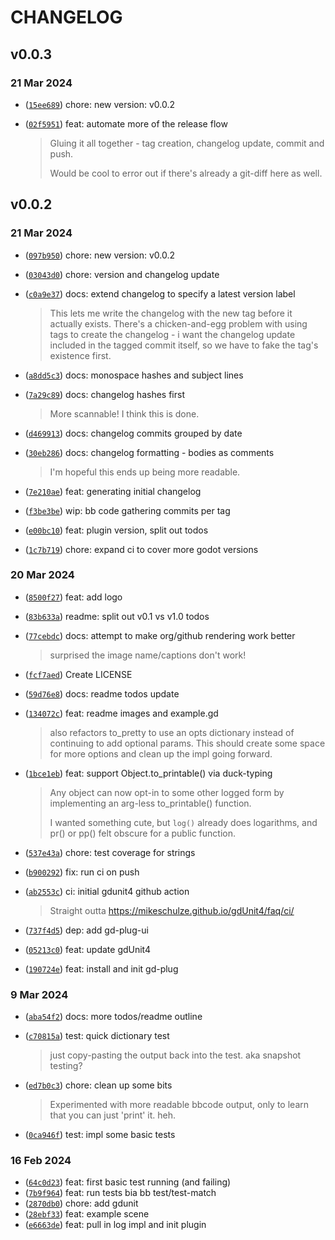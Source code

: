 # CHANGELOG


## v0.0.3


### 21 Mar 2024

- ([`15ee689`](https://github.com/russmatney/log/commit/15ee689)) chore: new version: v0.0.2
- ([`02f5951`](https://github.com/russmatney/log/commit/02f5951)) feat: automate more of the release flow

  > Gluing it all together - tag creation, changelog update, commit and push.
  > 
  > Would be cool to error out if there's already a git-diff here as well.


## v0.0.2


### 21 Mar 2024

- ([`097b950`](https://github.com/russmatney/log/commit/097b950)) chore: new version: v0.0.2
- ([`03043d0`](https://github.com/russmatney/log/commit/03043d0)) chore: version and changelog update
- ([`c0a9e37`](https://github.com/russmatney/log/commit/c0a9e37)) docs: extend changelog to specify a latest version label

  > This lets me write the changelog with the new tag before it actually
  > exists. There's a chicken-and-egg problem with using tags to create the
  > changelog - i want the changelog update included in the tagged commit
  > itself, so we have to fake the tag's existence first.

- ([`a8dd5c3`](https://github.com/russmatney/log/commit/a8dd5c3)) docs: monospace hashes and subject lines
- ([`7a29c89`](https://github.com/russmatney/log/commit/7a29c89)) docs: changelog hashes first

  > More scannable! I think this is done.

- ([`d469913`](https://github.com/russmatney/log/commit/d469913)) docs: changelog commits grouped by date
- ([`30eb286`](https://github.com/russmatney/log/commit/30eb286)) docs: changelog formatting - bodies as comments

  > I'm hopeful this ends up being more readable.

- ([`7e210ae`](https://github.com/russmatney/log/commit/7e210ae)) feat: generating initial changelog
- ([`f3be3be`](https://github.com/russmatney/log/commit/f3be3be)) wip: bb code gathering commits per tag
- ([`e00bc10`](https://github.com/russmatney/log/commit/e00bc10)) feat: plugin version, split out todos
- ([`1c7b719`](https://github.com/russmatney/log/commit/1c7b719)) chore: expand ci to cover more godot versions

### 20 Mar 2024

- ([`8500f27`](https://github.com/russmatney/log/commit/8500f27)) feat: add logo
- ([`83b633a`](https://github.com/russmatney/log/commit/83b633a)) readme: split out v0.1 vs v1.0 todos
- ([`77cebdc`](https://github.com/russmatney/log/commit/77cebdc)) docs: attempt to make org/github rendering work better

  > surprised the image name/captions don't work!

- ([`fcf7aed`](https://github.com/russmatney/log/commit/fcf7aed)) Create LICENSE
- ([`59d76e8`](https://github.com/russmatney/log/commit/59d76e8)) docs: readme todos update
- ([`134072c`](https://github.com/russmatney/log/commit/134072c)) feat: readme images and example.gd

  > also refactors to_pretty to use an opts dictionary instead of continuing
  > to add optional params. This should create some space for more options
  > and clean up the impl going forward.

- ([`1bce1eb`](https://github.com/russmatney/log/commit/1bce1eb)) feat: support Object.to_printable() via duck-typing

  > Any object can now opt-in to some other logged form by implementing an
  > arg-less to_printable() function.
  > 
  > I wanted something cute, but `log()` already does logarithms, and pr()
  > or pp() felt obscure for a public function.

- ([`537e43a`](https://github.com/russmatney/log/commit/537e43a)) chore: test coverage for strings
- ([`b900292`](https://github.com/russmatney/log/commit/b900292)) fix: run ci on push
- ([`ab2553c`](https://github.com/russmatney/log/commit/ab2553c)) ci: initial gdunit4 github action

  > Straight outta https://mikeschulze.github.io/gdUnit4/faq/ci/

- ([`737f4d5`](https://github.com/russmatney/log/commit/737f4d5)) dep: add gd-plug-ui
- ([`05213c0`](https://github.com/russmatney/log/commit/05213c0)) feat: update gdUnit4
- ([`190724e`](https://github.com/russmatney/log/commit/190724e)) feat: install and init gd-plug

### 9 Mar 2024

- ([`aba54f2`](https://github.com/russmatney/log/commit/aba54f2)) docs: more todos/readme outline
- ([`c70815a`](https://github.com/russmatney/log/commit/c70815a)) test: quick dictionary test

  > just copy-pasting the output back into the test. aka snapshot testing?

- ([`ed7b0c3`](https://github.com/russmatney/log/commit/ed7b0c3)) chore: clean up some bits

  > Experimented with more readable bbcode output, only to learn that you
  > can just 'print' it. heh.

- ([`0ca946f`](https://github.com/russmatney/log/commit/0ca946f)) test: impl some basic tests

### 16 Feb 2024

- ([`64c0d23`](https://github.com/russmatney/log/commit/64c0d23)) feat: first basic test running (and failing)
- ([`7b9f964`](https://github.com/russmatney/log/commit/7b9f964)) feat: run tests bia bb test/test-match
- ([`2870db0`](https://github.com/russmatney/log/commit/2870db0)) chore: add gdunit
- ([`28ebf33`](https://github.com/russmatney/log/commit/28ebf33)) feat: example scene
- ([`e6663de`](https://github.com/russmatney/log/commit/e6663de)) feat: pull in log impl and init plugin
